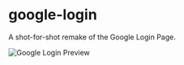 # google-login
A shot-for-shot remake of the Google Login Page.

![Google Login Preview](https://i.imgur.com/noS3bKa.png)

